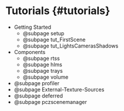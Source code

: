 # Tutorials {#tutorials}

- Getting Started
    - @subpage setup
    - @subpage tut_FirstScene
    - @subpage tut_LightsCamerasShadows
- Components
    - @subpage rtss
    - @subpage hlms
    - @subpage trays
    - @subpage volume
- @subpage profiler
- @subpage External-Texture-Sources
- @subpage deferred
- @subpage pczscenemanager
